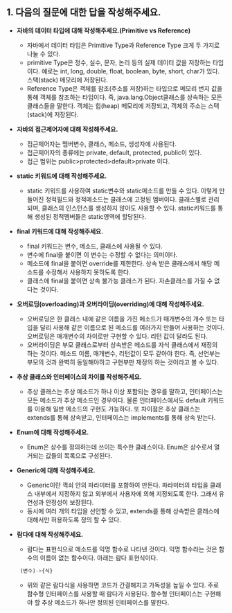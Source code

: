 ## 1. 다음의 질문에 대한 답을 작성해주세요.

- **자바의 데이터 타입에 대해 작성해주세요.(Primitive vs Reference)**
    - 자바에서 데이터 타입은 Primitive Type과 Reference Type 크게 두 가지로 나눌 수 있다.
    - primitive Type은 정수, 실수, 문자, 논리  등의 실제 데이터 값을 저장하는 타입이다. 예로는 int, long, double, float, boolean, byte, short, char가 있다. 스택(stack) 메모리에 저장된다.
    - Reference Type은 객체를 참조(주소를 저장)하는 타입으로 메모리 번지 값을 통해 객체를 참조하는 타입이다. 즉, java.lang.Object클래스를 상속하는 모든 클래스들을 말한다. 객체는 힙(heap) 메모리에 저장되고, 객체의 주소는 스택(stack)에 저장된다.
  
- **자바의 접근제어자에 대해 작성해주세요.**
    - 접근제어자는 멤버변수, 클래스, 메소드, 생성자에 사용된다.
    - 접근제어자의 종류에는 private, default, protected, public이 있다.
    - 접근 범위는 public>protected>default>private 이다.

- **static 키워드에 대해 작성해주세요.**
    - static 키워드를 사용하여 static변수와 static메소드를 만들 수 있다. 이렇게 만들어진 정적필드와 정적메소드는 클래스에 고정된 멤버이다. 클래스별로 관리되며, 클래스의 인스턴스를 생성하지 않아도 사용할 수 있다. static키워드를 통해 생성된 정적멤버들은 static영역에 할당된다.

- **final 키워드에 대해 작성해주세요.**
    - final 키워드는 변수, 메소드, 클래스에 사용될 수 있다.
    - 변수에 final을 붙이면 이 변수는 수정할 수 없다는 의미이다.
    - 메소드에 final을 붙이면 override를 제한한다. 상속 받은 클래스에서 해당 메소드를 수정해서 사용하지 못하도록 한다.
    - 클래스에 final을 붙이면 상속 불가능 클래스가 된다. 자손클래스를 가질 수 없다는 것이다.

- **오버로딩(overloading)과 오버라이딩(overriding)에 대해 작성해주세요.**
    - 오버로딩은 한 클래스 내에 같은 이름을 가진 메소드가 매개변수의 개수 또는 타입을 달리 사용해 같은 이름으로 된 메소드를 여러가지 만들어 사용하는 것이다. 오버로딩은 매개변수의 차이로만 구현할 수 있다. 리턴 값이 달라도 된다.
    - 오버라이딩은 부모 클래스로부터 상속받은 메소드를 자식 클래스에서 재정의 하는 것이다. 메소드 이름, 매개변수, 리턴값이 모두 같아야 한다. 즉, 선언부는 부모의 것과 완벽히 동일해야하고 구현부만 재정의 하는 것이라고 볼 수 있다.

- **추상 클래스와 인터페이스의 차이를 작성해주세요.**
    - 추상 클래스는 추상 메소드가 하나 이상 포함되는 경우를 말하고, 인터페이스는 모든 메소드가 추상 메소드인 경우이다. 물론 인터페이스에서도 default 키워드를 이용해 일반 메소드의 구현도 가능하다. 또 차이점은 추상 클래스는 extends를 통해 상속받고, 인터페이스는 implements를 통해 상속 받는다.

- **Enum에 대해 작성해주세요.**
    - Enum은 상수를 정의하는데 쓰이는 특수한 클래스이다. Enum은 상수로서 열거되는 값들의 목록으로 구성된다.

- **Generic에 대해 작성해주세요.**
    - Generic이란 꺽쇠 안의 파라미터를 포함하여 만든다. 파라미터의 타입을 클래스 내부에서 지정하지 않고 외부에서 사용자에 의해 지정되도록 한다. 그래서 유연성과 안정성이 보장된다.
    - 동시에 여러 개의 타입을 선언할 수 있고, extends를 통해 상속받은 클래스에 대해서만 허용하도록 정의 할 수 있다.

- **람다에 대해 작성해주세요.**
    - 람다는 표현식으로 메소드를 익명 함수로 나타낸 것이다. 익명 함수라는 것은 함수의 이름이 없는 함수이다. 아래는 람다 표현식이다.

    ```jsx
     (변수)->{식}
    ```

    - 위와 같은 람다식을 사용하면 코드가 간결해지고 가독성을 높일 수 있다. 주로 함수형 인터페이스를 사용할 때 람다가 사용된다. 함수형 인터페이스는 구현해야 할 추상 메소드가 하나만 정의된 인터페이스를 말한다.